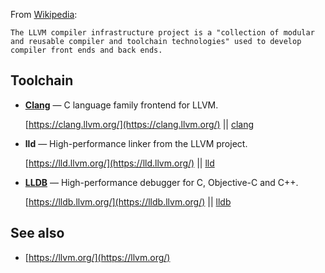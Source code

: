 From [Wikipedia](https://en.wikipedia.org/wiki/LLVM "wikipedia:LLVM"):

	The LLVM compiler infrastructure project is a "collection of modular and reusable compiler and toolchain technologies" used to develop compiler front ends and back ends.

## Toolchain

*   **[Clang](/index.php/Clang "Clang")** — C language family frontend for LLVM.

	[https://clang.llvm.org/](https://clang.llvm.org/) || [clang](https://www.archlinux.org/packages/?name=clang)

*   **lld** — High-performance linker from the LLVM project.

	[https://lld.llvm.org/](https://lld.llvm.org/) || [lld](https://www.archlinux.org/packages/?name=lld)

*   **[LLDB](https://en.wikipedia.org/wiki/LLDB_(debugger) "wikipedia:LLDB (debugger)")** — High-performance debugger for C, Objective-C and C++.

	[https://lldb.llvm.org/](https://lldb.llvm.org/) || [lldb](https://www.archlinux.org/packages/?name=lldb)

## See also

*   [https://llvm.org/](https://llvm.org/)